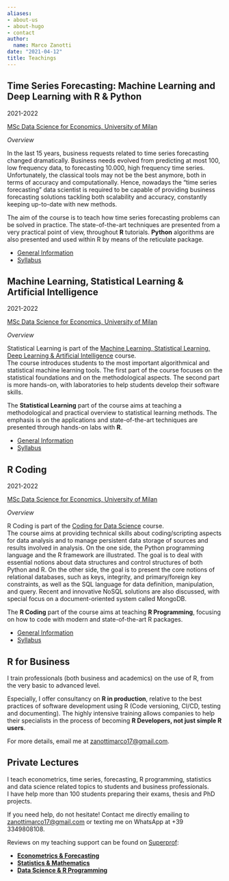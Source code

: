 ```yaml
---
aliases:
- about-us
- about-hugo
- contact
author:
  name: Marco Zanotti
date: "2021-04-12"
title: Teachings
---
```


## Time Series Forecasting: Machine Learning and Deep Learning with R & Python

2021-2022  

[MSc Data Science for Economics, University of Milan](https://dse.cdl.unimi.it/en)   

*Overview*
  
In the last 15 years, business requests related to time series forecasting changed 
dramatically. Business needs evolved from predicting at most 100, low frequency 
data, to forecasting 10.000, high frequency time series. Unfortunately, the 
classical tools may not be the best anymore, both in terms of accuracy and computationally.
Hence, nowadays the “time series forecasting” data scientist is required 
to be capable of providing business forecasting solutions tackling both scalability 
and accuracy, constantly keeping up-to-date with new methods.

The aim of the course is to teach how time series forecasting problems can be solved 
in practice. The state-of-the-art techniques are presented from a very practical 
point of view, throughout **R** tutorials. **Python** algorithms are also presented 
and used within R by means of the reticulate package.  

- [General Information](https://marcozanotti.github.io/tsforecasting-course/general-infos/tsf_description.html)  
- [Syllabus](https://marcozanotti.github.io/tsforecasting-course/general-infos/tsf_syllabus.html)  


## Machine Learning, Statistical Learning & Artificial Intelligence

2021-2022  

[MSc Data Science for Economics, University of Milan](https://dse.cdl.unimi.it/en)   

*Overview*
  
Statistical Learning 
is part of the [Machine Learning, Statistical Learning, Deep Learning & Artificial Intelligence](https://www.unimi.it/en/education/degree-programme-courses/2022/machine-learning-statistical-learning-deep-learning-and-artificial-intelligence)
course.  
The course introduces students to the most important algorithmical and 
statistical machine learning tools. The first part of the course focuses 
on the statistical foundations and on the methodological aspects. 
The second part is more hands-on, with laboratories to help students 
develop their software skills.

The **Statistical Learning** part of the course aims at teaching a
methodological and practical overview to statistical learning methods. 
The emphasis is on the applications and state-of-the-art techniques 
are presented through hands-on labs with **R**.  

-   [General Information](https://marcozanotti.github.io/statlearning-course/general-infos/statlearn_description.html)  
-   [Syllabus](https://marcozanotti.github.io/statlearning-course/general-infos/statlearn_syllabus.html)  


## R Coding

2021-2022

[MSc Data Science for Economics, University of Milan](https://dse.cdl.unimi.it/en)

*Overview*

R Coding is part of the [Coding for Data
Science](https://www.unimi.it/it/corsi/insegnamenti-dei-corsi-di-laurea/2022/coding-data-science-and-data-management)
course.  
The course aims at providing technical skills about coding/scripting
aspects for data analysis and to manage persistent data storage of
sources and results involved in analysis. On the one side, the Python
programming language and the R framework are illustrated. The goal is to
deal with essential notions about data structures and control structures
of both Python and R. On the other side, the goal is to present the core
notions of relational databases, such as keys, integrity, and
primary/foreign key constraints, as well as the SQL language for data
definition, manipulation, and query. Recent and innovative NoSQL
solutions are also discussed, with special focus on a document-oriented
system called MongoDB.

The **R Coding** part of the course aims at teaching **R Programming**,
focusing on how to code with modern and state-of-the-art R packages.

-   [General Information](https://marcozanotti.github.io/rcoding-course/general-infos/rcod_description.html)  
-   [Syllabus](https://marcozanotti.github.io/rcoding-course/general-infos/rcod_syllabus.html)   


## R for Business

I train professionals (both business and academics) on the use of R, 
from the very basic to advanced level.  

Especially, I offer consultancy on **R in production**, relative to the best 
practices of software development using R (Code versioning, CI/CD, testing and 
documenting). 
The highly intensive training allows companies to help their specialists in 
the process of becoming **R Developers, not just simple R users**.

For more details, email me at zanottimarco17@gmail.com.


## Private Lectures

I teach econometrics, time series, forecasting, R programming, statistics and 
data science related topics to students and business professionals.  
I have help more than 100 students preparing their exams, thesis and PhD projects.  

If you need help, do not hesitate! Contact me directly emailing to zanottimarco17@gmail.com 
or texting me on WhatsApp at +39 3349808108.

Reviews on my teaching support can be found on [Superprof](https://www.superprof.it/):  
- **[Econometrics & Forecasting](https://www.superprof.it/lezioni-econometria-time-series-forecasting-gretl-piu-anni-esperienza-analisi-dati-laureato-magistrale.html)**  
- **[Statistics & Mathematics](https://www.superprof.it/lezioni-matematica-statistica-piu-anni-esperienza-analisi-dati-laureato-magistrale-finanza-quantitativa.html)**  
- **[Data Science & R Programming](https://www.superprof.it/lezioni-data-science-machine-learning-programmazione-piu-anni-esperienza-analisi-dati-laureato-magistrale.html)**  
